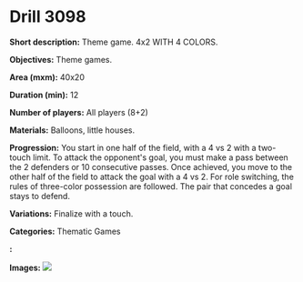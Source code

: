 # Drill 3098

**Short description:**
Theme game. 4x2 WITH 4 COLORS.

**Objectives:**
Theme games.

**Area (mxm):**
40x20

**Duration (min):**
12

**Number of players:**
All players (8+2)

**Materials:**
Balloons, little houses.

**Progression:**
You start in one half of the field, with a 4 vs 2 with a two-touch limit. To attack the opponent's goal, you must make a pass between the 2 defenders or 10 consecutive passes. Once achieved, you move to the other half of the field to attack the goal with a 4 vs 2. For role switching, the rules of three-color possession are followed. The pair that concedes a goal stays to defend.

**Variations:**
Finalize with a touch.

**Categories:**
Thematic Games

**:**


**Images:**
![](https://www.coachingfutsal.com/\images\71a8037a-b5d9-4b6f-b009-aa9e92f9a45a_65.png)


